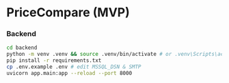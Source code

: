 # PriceCompare (MVP)


### Backend
```bash
cd backend
python -m venv .venv && source .venv/bin/activate # or .venv\Scripts\activate on Windows
pip install -r requirements.txt
cp .env.example .env # edit MSSQL_DSN & SMTP
uvicorn app.main:app --reload --port 8000